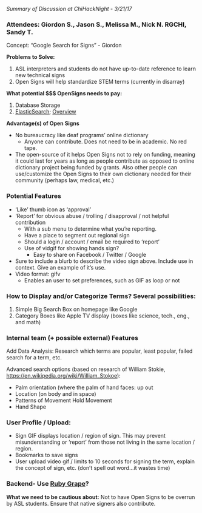 *Summary of Discussion at ChiHackNight - 3/21/17*

### Attendees: Giordon S., Jason S., Melissa M., Nick N. RGCHI, Sandy T.

Concept: “Google Search for Signs” - Giordon

**Problems to Solve:**
1. ASL interpreters and students do not have up-to-date reference to learn new technical signs
2. Open Signs will help standardize STEM terms (currently in disarray)

**What potential $$$ OpenSigns needs to pay:**
1. Database Storage
2. [ElasticSearch](https://www.elastic.co/products/elasticsearch); [Overview](http://exploringelasticsearch.com/overview.html)

**Advantage(s) of Open Signs**
- No bureaucracy like deaf programs’ online dictionary
  - Anyone can contribute. Does not need to be in academic. No red tape. 
- The open-source of it helps Open Signs not to rely on funding, meaning it could last for years as long as people contribute as opposed to online dictionary project being funded by grants. Also other people can use/customize the Open Signs to their own dictionary needed for their community (perhaps law, medical, etc.)

### Potential Features
- ‘Like’ thumb icon as ‘approval’
- ‘Report’ for obvious abuse / trolling / disapproval / not helpful contribution
  - With a sub menu to determine what you’re reporting. 
  - Have a place to segment out regional sign
  - Should a login / account / email be required to ‘report’
  - Use of vidgif for showing hands sign?
    - Easy to share on Facebook / Twitter / Google
- Sure to include a blurb to describe the video sign above. Include use in context. Give an example of it’s use.
- Video format: gifv
  - Enables an user to set preferences, such as GIF as loop or not

### How to Display and/or Categorize Terms? Several possibilities:
1. Simple Big Search Box on homepage like Google
2. Category Boxes like Apple TV display (boxes like science, tech., eng., and math)

### Internal team (+ possible external) Features
Add Data Analysis: Research which terms are popular, least popular, failed search for a term, etc.

Advanced search options (based on research of William Stokie, https://en.wikipedia.org/wiki/William_Stokoe):
- Palm orientation (where the palm of hand faces: up out
- Location (on body and in space)
- Patterns of Movement Hold Movement 
- Hand Shape

### User Profile / Upload:
- Sign GIF displays location / region of sign. This may prevent misunderstanding or ‘report’ from those not living in the same location / region.
- Bookmarks to save signs
- User upload video gif / limits to 10 seconds for signing the term, explain the concept of sign, etc. (don’t spell out word...it wastes time)

### Backend- Use [Ruby Grape](https://github.com/ruby-grape/grape)?

**What we need to be cautious about:** Not to have Open Signs to be overrun by ASL students. Ensure that native signers also contribute.
